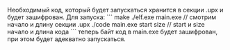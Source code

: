Необходимый код, который будет запускаться хранится в секции .upx и будет зашифрован.
Для запуска:
	\```
	make
	./elf.exe main.exe // смотрим начало и длину секции .upx
	./code main.exe start size // start и size начало и длина кода
	\```
теперь байт код в main.exe будет зашифрован, при этом будет адекватно запускаться.
